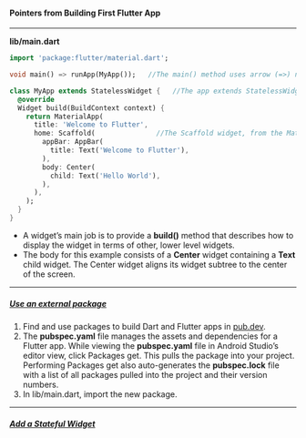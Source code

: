 #### Pointers from Building First Flutter App
---
**lib/main.dart**
```Dart
import 'package:flutter/material.dart';

void main() => runApp(MyApp());   //The main() method uses arrow (=>) notation. Use arrow notation for one-line functions or methods.

class MyApp extends StatelessWidget {   //The app extends StatelessWidget which makes the app itself a widget. In Flutter, almost everything is a widget, including alignment, padding, and layout.
  @override
  Widget build(BuildContext context) {
    return MaterialApp(
      title: 'Welcome to Flutter',
      home: Scaffold(               //The Scaffold widget, from the Material library, provides a default app bar, title, and a body property that holds the widget tree for the home screen. The widget subtree can be quite complex.
        appBar: AppBar(
          title: Text('Welcome to Flutter'),
        ),
        body: Center(
          child: Text('Hello World'),
        ),
      ),
    );
  }
}
```
- A widget’s main job is to provide a **build()** method that describes how to display the widget in terms of other, lower level widgets.
- The body for this example consists of a **Center** widget containing a **Text** child widget. The Center widget aligns its widget subtree to the center of the screen.
---
##### [Use an external package](https://flutter.dev/docs/get-started/codelab#step-2-use-an-external-package)
1. Find and use packages to build Dart and Flutter apps in [pub.dev](https://pub.dev/).
2. The **pubspec.yaml** file manages the assets and dependencies for a Flutter app. While viewing the **pubspec.yaml** file in Android Studio’s editor view, click Packages get. This pulls the package into your project. Performing Packages get also auto-generates the **pubspec.lock** file with a list of all packages pulled into the project and their version numbers.
3. In lib/main.dart, import the new package.
---
##### [Add a Stateful Widget](https://flutter.dev/docs/get-started/codelab#step-3-add-a-stateful-widget)

